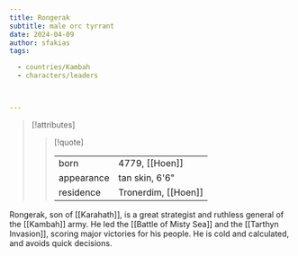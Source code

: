 ```yaml
---
title: Rongerak
subtitle: male orc tyrrant
date: 2024-04-09
author: sfakias
tags:

  - countries/Kambah
  - characters/leaders



---
```

> [!attributes]
> 
> > [!quote]
> >
> > | | |
> > | --- | --- |
> > | born | 4779, [[Hoen]] |
> > | appearance | tan skin, 6'6" |
> > | residence | Tronerdim, [[Hoen]] |

Rongerak, son of [[Karahath]], is a great strategist and ruthless general of the [[Kambah]] army. He led the [[Battle of Misty Sea]] and the [[Tarthyn Invasion]], scoring major victories for his people. He is cold and calculated, and avoids quick decisions.